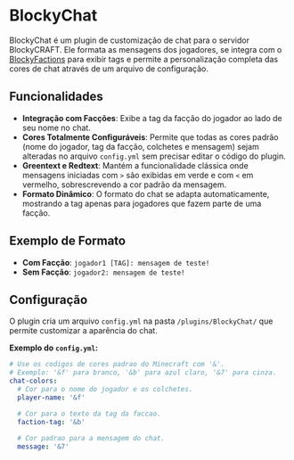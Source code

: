 # BlockyChat
BlockyChat é um plugin de customização de chat para o servidor BlockyCRAFT. Ele formata as mensagens dos jogadores, se integra com o [BlockyFactions](https://github.com/andradecore/BlockyFactions) para exibir tags e permite a personalização completa das cores de chat através de um arquivo de configuração.

## Funcionalidades
- **Integração com Facções**: Exibe a tag da facção do jogador ao lado de seu nome no chat.
- **Cores Totalmente Configuráveis**: Permite que todas as cores padrão (nome do jogador, tag da facção, colchetes e mensagem) sejam alteradas no arquivo `config.yml` sem precisar editar o código do plugin.
- **Greentext e Redtext**: Mantém a funcionalidade clássica onde mensagens iniciadas com `>` são exibidas em verde e com `<` em vermelho, sobrescrevendo a cor padrão da mensagem.
- **Formato Dinâmico**: O formato do chat se adapta automaticamente, mostrando a tag apenas para jogadores que fazem parte de uma facção.

## Exemplo de Formato
- **Com Facção**: `jogador1 [TAG]: mensagem de teste!`
- **Sem Facção**: `jogador2: mensagem de teste!`

## Configuração
O plugin cria um arquivo `config.yml` na pasta `/plugins/BlockyChat/` que permite customizar a aparência do chat.

**Exemplo do `config.yml`:**
```yml
# Use os codigos de cores padrao do Minecraft com '&'.
# Exemplo: '&f' para branco, '&b' para azul claro, '&7' para cinza.
chat-colors:
  # Cor para o nome do jogador e os colchetes.
  player-name: '&f'

  # Cor para o texto da tag da faccao.
  faction-tag: '&b'
  
  # Cor padrao para a mensagem do chat.
  message: '&7'